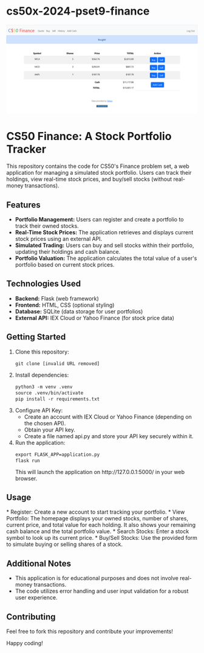 # cs50x-2024-pset9-finance
![My Finance 2024](screenshot/my_finance_2024.png)

<h1>CS50 Finance: A Stock Portfolio Tracker</h1>

<p>This repository contains the code for CS50's Finance problem set, a web application for managing a simulated stock portfolio. Users can track their holdings, view real-time stock prices, and buy/sell stocks (without real-money transactions).</p>

<h2>Features</h2>

<ul>
<li><strong>Portfolio Management:</strong> Users can register and create a portfolio to track their owned stocks.</li>
<li><strong>Real-Time Stock Prices:</strong> The application retrieves and displays current stock prices using an external API.</li>
<li><strong>Simulated Trading:</strong> Users can buy and sell stocks within their portfolio, updating their holdings and cash balance.</li>
<li><strong>Portfolio Valuation:</strong> The application calculates the total value of a user's portfolio based on current stock prices.</li>
</ul>

<h2>Technologies Used</h2>

<ul>
<li><strong>Backend:</strong> Flask (web framework)</li>
<li><strong>Frontend:</strong> HTML, CSS (optional styling)</li>
<li><strong>Database:</strong> SQLite (data storage for user portfolios)</li>
<li><strong>External API:</strong> IEX Cloud or Yahoo Finance (for stock price data)</li>
</ul>

<h2>Getting Started</h2>

<ol>
<li>Clone this repository:</li>
<pre><code>git clone [invalid URL removed]</code></pre>
<li>Install dependencies:</li>
<pre><code>python3 -m venv .venv<br>source .venv/bin/activate<br>pip install -r requirements.txt</code></pre>
<li>Configure API Key:
<ul>
<li>Create an account with IEX Cloud or Yahoo Finance (depending on the chosen API).</li>
<li>Obtain your API key.</li>
<li>Create a file named api.py and store your API key securely within it.</li>
</ul>
</li>
<li>Run the application:</li>
<pre><code>export FLASK_APP=application.py<br>flask run</code></pre>
This will launch the application on http://127.0.0.1:5000/ in your web browser.
</ol>

<h2>Usage</h2>

<p>
* Register: Create a new account to start tracking your portfolio.
* View Portfolio: The homepage displays your owned stocks, number of shares, current price, and total value for each holding.
It also shows your remaining cash balance and the total portfolio value.
* Search Stocks: Enter a stock symbol to look up its current price.
* Buy/Sell Stocks: Use the provided form to simulate buying or selling shares of a stock.
</p>

<h2>Additional Notes</h2>

<ul>
<li>This application is for educational purposes and does not involve real-money transactions.</li>
<li>The code utilizes error handling and user input validation for a robust user experience.</li>
</ul>

<h2>Contributing</h2>
<p>Feel free to fork this repository and contribute your improvements!</p>

<p>Happy coding!</p>
</body>
</html>
